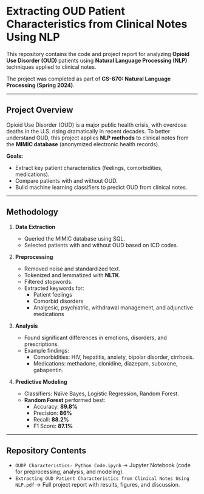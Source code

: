 # Extracting OUD Patient Characteristics from Clinical Notes Using NLP

This repository contains the code and project report for analyzing **Opioid Use Disorder (OUD)** patients using **Natural Language Processing (NLP)** techniques applied to clinical notes.  

The project was completed as part of **CS-670: Natural Language Processing (Spring 2024)**.  

---

##  Project Overview
Opioid Use Disorder (OUD) is a major public health crisis, with overdose deaths in the U.S. rising dramatically in recent decades. To better understand OUD, this project applies **NLP methods** to clinical notes from the **MIMIC database** (anonymized electronic health records).  

**Goals:**
- Extract key patient characteristics (feelings, comorbidities, medications).  
- Compare patients with and without OUD.  
- Build machine learning classifiers to predict OUD from clinical notes.  

---

##  Methodology
1. **Data Extraction**
   - Queried the MIMIC database using SQL.  
   - Selected patients with and without OUD based on ICD codes.  

2. **Preprocessing**
   - Removed noise and standardized text.  
   - Tokenized and lemmatized with **NLTK**.  
   - Filtered stopwords.  
   - Extracted keywords for:
     - Patient feelings  
     - Comorbid disorders  
     - Analgesic, psychiatric, withdrawal management, and adjunctive medications  

3. **Analysis**
   - Found significant differences in emotions, disorders, and prescriptions.  
   - Example findings:
     - Comorbidities: HIV, hepatitis, anxiety, bipolar disorder, cirrhosis.  
     - Medications: methadone, clonidine, diazepam, suboxone, gabapentin.  

4. **Predictive Modeling**
   - Classifiers: Naïve Bayes, Logistic Regression, Random Forest.  
   - **Random Forest** performed best:  
     - Accuracy: **89.8%**  
     - Precision: **86%**  
     - Recall: **88.2%**  
     - F1 Score: **87.1%**  

---

##  Repository Contents
- `OUDP Characteristics- Python Code.ipynb` → Jupyter Notebook (code for preprocessing, analysis, and modeling).  
- `Extracting OUD Patient Characteristics from Clinical Notes Using NLP.pdf` → Full project report with results, figures, and discussion.  

